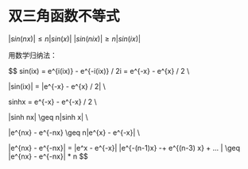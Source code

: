 # 双三角函数不等式

$|sin(nx)| \leq n|sin(x)|$
$|sin(nix)| \geq n|sin(ix)|$

用数学归纳法：

$$
sin(ix) = e^{i(ix)} - e^{-i(ix)} / 2i  = e^{-x} - e^{x} / 2 \\

|sin(ix)| = |e^{-x} - e^{x} / 2| \\

sinhx = e^{-x} - e^{-x} / 2 \\

|sinh nx| \geq n|sinh x| \\

|e^{nx} - e^{-nx} \geq n|e^{x} - e^{-x}| \\

|e^{nx} - e^{-nx}| = |e^x - e^{-x}| |e^{-(n-1)x} -+ e^{(n-3) x} + ... | \geq |e^{nx} - e^{-nx}| * n
$$

